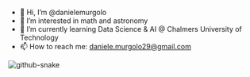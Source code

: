 - 👋 Hi, I’m @danielemurgolo
- 👀 I’m interested in math and astronomy
- 🌱 I’m currently learning Data Science & AI @ Chalmers University of Technology
- 📫 How to reach me: daniele.murgolo29@gmail.com

<picture>
  <source media="(prefers-color-scheme: dark)" srcset="github-snake-dark.svg" />
  <img alt="github-snake" src="github-snake.svg" />
</picture>
<!---
danielemurgolo/danielemurgolo is a ✨ special ✨ repository because its `README.md` (this file) appears on your GitHub profile.
You can click the Preview link to take a look at your changes.
--->

